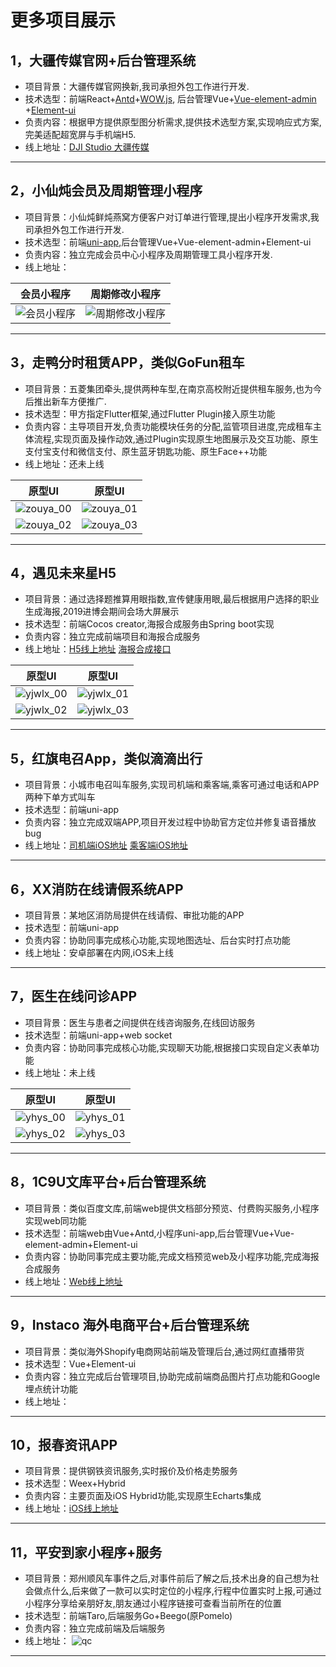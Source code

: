 # 更多项目展示

## 1，大疆传媒官网+后台管理系统
* 项目背景：大疆传媒官网换新,我司承担外包工作进行开发.
* 技术选型：前端React+[Antd](https://ant.design/index-cn)+[WOW.js](https://www.delac.io/wow/), 后台管理Vue+[Vue-element-admin](https://panjiachen.github.io/vue-element-admin-site/zh/) +[Element-ui](https://element.eleme.cn/#/zh-CN)
* 负责内容：根据甲方提供原型图分析需求,提供技术选型方案,实现响应式方案,完美适配超宽屏与手机端H5.
* 线上地址：[DJI Studio 大疆传媒](https://studio.dji.com/)
- - - -

## 2，小仙炖会员及周期管理小程序
* 项目背景：小仙炖鲜炖燕窝方便客户对订单进行管理,提出小程序开发需求,我司承担外包工作进行开发.
* 技术选型：前端[uni-app](https://uniapp.dcloud.io/),后台管理Vue+Vue-element-admin+Element-ui
* 负责内容：独立完成会员中心小程序及周期管理工具小程序开发.
* 线上地址： 

会员小程序 | 周期修改小程序
 -------------|-------------
![会员小程序](Source/xxd_vip.jpg) | ![周期修改小程序](Source/xxd_tool.jpg)

- - - -

## 3，走鸭分时租赁APP，类似GoFun租车
* 项目背景：五菱集团牵头,提供两种车型,在南京高校附近提供租车服务,也为今后推出新车方便推广.
* 技术选型：甲方指定Flutter框架,通过Flutter Plugin接入原生功能
* 负责内容：主导项目开发,负责功能模块任务的分配,监管项目进度,完成租车主体流程,实现页面及操作动效,通过Plugin实现原生地图展示及交互功能、原生支付宝支付和微信支付、原生蓝牙钥匙功能、原生Face++功能
* 线上地址：还未上线

原型UI | 原型UI
 -------------|-------------
![zouya_00](Source/zouya_00.png) | ![zouya_01](Source/zouya_01.png)
![zouya_02](Source/zouya_02.png) | ![zouya_03](Source/zouya_03.png)

- - - -
## 4，遇见未来星H5
* 项目背景：通过选择题推算用眼指数,宣传健康用眼,最后根据用户选择的职业生成海报,2019进博会期间会场大屏展示
* 技术选型：前端Cocos creator,海报合成服务由Spring boot实现
* 负责内容：独立完成前端项目和海报合成服务
* 线上地址：[H5线上地址](http://ciie.essilorchina.com/) [海报合成接口](https://yjwlx.jerrysir.com/poster/g?name=Jerry&type=4)

原型UI | 原型UI
 -------------|-------------
![yjwlx_00](Source/yjwlx_00.jpg) | ![yjwlx_01](Source/yjwlx_01.jpg)
![yjwlx_02](Source/yjwlx_02.jpg) | ![yjwlx_03](Source/yjwlx_03.jpg)

- - - -
## 5，红旗电召App，类似滴滴出行
* 项目背景：小城市电召叫车服务,实现司机端和乘客端,乘客可通过电话和APP两种下单方式叫车
* 技术选型：前端uni-app
* 负责内容：独立完成双端APP,项目开发过程中协助官方定位并修复语音播放bug
* 线上地址：[司机端iOS地址](https://apps.apple.com/cn/app/红旗电召/id1487791533) [乘客端iOS地址](https://apps.apple.com/cn/app/红旗电召/id1489038666)

- - - -
## 6，XX消防在线请假系统APP
* 项目背景：某地区消防局提供在线请假、审批功能的APP
* 技术选型：前端uni-app
* 负责内容：协助同事完成核心功能,实现地图选址、后台实时打点功能
* 线上地址：安卓部署在内网,iOS未上线

- - - -
## 7，医生在线问诊APP
* 项目背景：医生与患者之间提供在线咨询服务,在线回访服务
* 技术选型：前端uni-app+web socket
* 负责内容：协助同事完成核心功能,实现聊天功能,根据接口实现自定义表单功能
* 线上地址：未上线

原型UI | 原型UI
 -------------|-------------
![yhys_00](Source/yhys_00.png) | ![yhys_01](Source/yhys_01.png)
![yhys_02](Source/yhys_02.png) | ![yhys_03](Source/yhys_03.png)

- - - -
## 8，1C9U文库平台+后台管理系统
* 项目背景：类似百度文库,前端web提供文档部分预览、付费购买服务,小程序实现web同功能
* 技术选型：前端web由Vue+Antd,小程序uni-app,后台管理Vue+Vue-element-admin+Element-ui
* 负责内容：协助同事完成主要功能,完成文档预览web及小程序功能,完成海报合成服务
* 线上地址：[Web线上地址](https://www.1c9u.com/)
- - - -
## 9，Instaco 海外电商平台+后台管理系统
* 项目背景：类似海外Shopify电商网站前端及管理后台,通过网红直播带货
* 技术选型：Vue+Element-ui
* 负责内容：独立完成后台管理项目,协助完成前端商品图片打点功能和Google埋点统计功能
* 线上地址：
- - - -
## 10，报春资讯APP
* 项目背景：提供钢铁资讯服务,实时报价及价格走势服务
* 技术选型：Weex+Hybrid
* 负责内容：主要页面及iOS Hybrid功能,实现原生Echarts集成
* 线上地址：[iOS线上地址](https://apps.apple.com/cn/app/报春资讯/id1067210911)
- - - -
## 11，平安到家小程序+服务
* 项目背景：郑州顺风车事件之后,对事件前后了解之后,技术出身的自己想为社会做点什么,后来做了一款可以实时定位的小程序,行程中位置实时上报,可通过小程序分享给亲朋好友,朋友通过小程序链接可查看当前所在的位置
* 技术选型：前端Taro,后端服务Go+Beego(原Pomelo)
* 负责内容：独立完成前端及后端服务
* 线上地址：
![qc](Source/an_qc.jpg)
- - - -